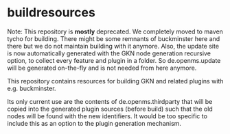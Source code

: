 # buildresources

Note: This repository is **mostly** deprecated. We completely moved to maven tycho for building. There might be some remnants of buckminster here and there
but we do not maintain building with it anymore. Also, the update site is now automatically generated with the GKN node generation recursive option,
to collect every feature and plugin in a folder. So de.openms.update will be generated on-the-fly and is not needed from here anymore.


This repository contains resources for building GKN and related plugins with e.g. buckminster.

Its only current use are the contents of de.openms.thirdparty that will be copied into the generated plugin sources (before build) such that the old nodes will be found
with the new identifiers.
It would be too specific to include this as an option to the plugin generation mechanism.
